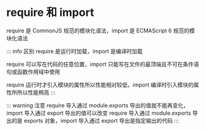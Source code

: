 # require 和 import

require 是 CommonJS 规范的模块化语法，import 是 ECMAScript 6 规范的模块化语法

::: info 区别
require 是运行时加载，import 是编译时加载

require 可以写在代码的任意位置，import 只能写在文件的最顶端且不可在条件语句或函数作用域中使用

require 运行时才引入模块的属性所以性能相对较低，import 编译时引入模块的属性所所以性能稍高
:::

::: warning 注意
require 导入通过 module.exports 导出的值就不能再变化，import 导入通过 export 导出的值可以改变
require 导入通过 module.exports 导出的是 exports 对象，import 导入通过 export 导出是指定输出的代码
:::
